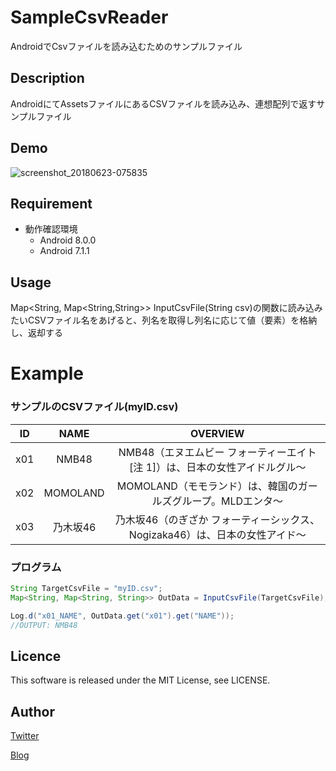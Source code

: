 SampleCsvReader
====
AndroidでCsvファイルを読み込むためのサンプルファイル

## Description
AndroidにてAssetsファイルにあるCSVファイルを読み込み、連想配列で返すサンプルファイル

## Demo
![screenshot_20180623-075835](https://user-images.githubusercontent.com/13119897/41802457-df8657da-76bb-11e8-95b2-d4402b0d4798.png)

## Requirement
* 動作確認環境
    * Android 8.0.0
    * Android 7.1.1


## Usage
Map<String, Map<String,String>> InputCsvFile(String csv)の関数に読み込みたいCSVファイル名をあげると、列名を取得し列名に応じて値（要素）を格納し、返却する


# Example
### サンプルのCSVファイル(myID.csv)
| ID | NAME | OVERVIEW |
|:---:|:---:|:---:|
|x01 |NMB48   |NMB48（エヌエムビー フォーティーエイト[注 1]）は、日本の女性アイドルグル～|
|x02 |MOMOLAND|MOMOLAND（モモランド）は、韓国のガールズグループ。MLDエンタ～|
|x03 |乃木坂46|乃木坂46（のぎざか フォーティーシックス、Nogizaka46）は、日本の女性アイド～|

### プログラム
```java
String TargetCsvFile = "myID.csv";
Map<String, Map<String, String>> OutData = InputCsvFile(TargetCsvFile);

Log.d("x01_NAME", OutData.get("x01").get("NAME"));
//OUTPUT: NMB48
```


## Licence
This software is released under the MIT License, see LICENSE.

## Author
[Twitter](https://twitter.com/momijinn_aka)

[Blog](http://www.autumn-color.com/)